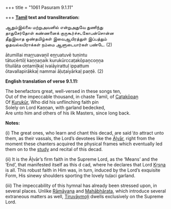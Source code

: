 +++
title = "1061 Pasuram 9.1.11"

+++
**[Tamil](/definition/tamil#history "show Tamil definitions") text and transliteration:**

ஆதும்இல்லை மற்றுஅவனில் என்றுஅதுவே துணிந்து  
தாதுசேர்தோள் கண்ணனைக் குருகூர்ச்சடகோபன்சொன்ன  
தீதுஇலாத ஒண்தமிழ்கள் இவைஆயிரத்துள் இப்பத்தும்  
ஓதவல்லபிராக்கள் நம்மை ஆளுடையார்கள் பண்டே. (2)

ātumillai maṟṟuavaṉil eṉṟuatuvē tuṇintu  
tātucērtōḷ kaṇṇaṉaik kurukūrccaṭakōpaṉcoṉṉa  
tītuilāta oṇtamiḻkaḷ ivaiāyirattuḷ ippattum  
ōtavallapirākkaḷ nammai āḷuṭaiyārkaḷ paṇṭē. (2)

**English translation of verse 9.1.11:**

The benefactors great, well-versed in these songs ten,  
Out of the impeccable thousand, in chaste Tamil, of [Caṭakōpaṉ](/definition/catakopan#vaishnavism "show Caṭakōpaṉ definitions")  
Of [Kurukūr](/definition/kurukur#vaishnavism "show Kurukūr definitions"), Who did his unflinching faith pin  
Solely on Lord Kaṇṇan, with garland bedecked,  
Are unto him and others of his ilk Masters, since long back.

**Notes:**

\(i\) The great ones, who learn and chant this decad, are said \\to attract unto them, as their vassals, the Lord’s devotees like the [Āḻvār](/definition/aḻvar#vaishnavism "show Āḻvār definitions"), right from the moment these chanters acquired the physical frames which eventually led them on to the [study](/definition/study#history "show study definitions") and recital of this decad.

\(ii\) It is the Āḻvār’s firm faith in the Supreme Lord, as the ‘Means’ and the ‘End’, that manifested itself as this d cad, where he declares that Lord [Kṛṣṇa](/definition/krishna#vaishnavism "show Kṛṣṇa definitions") is all. This robust faith in Him was, in turn, induced by the Lord’s exquisite Form, His sinewy shoulders sporting the lovely tuḷaci garland.

\(iii\) The impeccability of this hymnal has already been stressed upon, in several places. Unlike [Rāmāyaṇa](/definition/ramayana#vaishnavism "show Rāmāyaṇa definitions") and [Mahābhārata](/definition/mahabharata#vaishnavism "show Mahābhārata definitions"), which introduce several extraneous matters as well, [Tiruvāymoḻi](/definition/tiruvaymoli#vaishnavism "show Tiruvāymoḻi definitions") dwells exclusively on the Supreme Lord.


